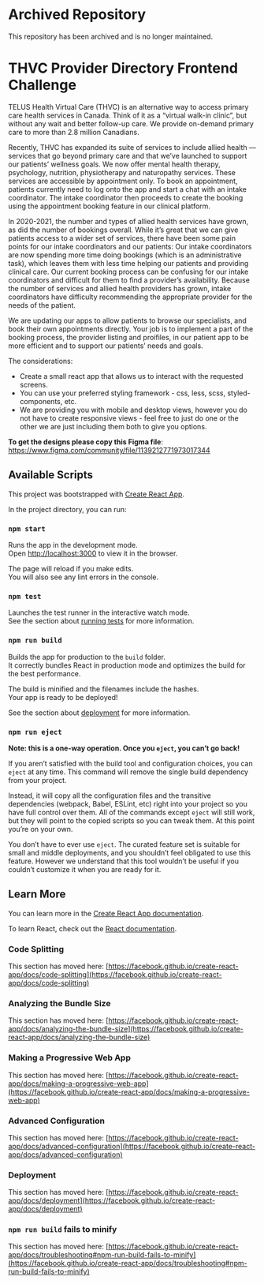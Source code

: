 # Archived Repository

This repository has been archived and is no longer maintained.

# THVC Provider Directory Frontend Challenge 

TELUS Health Virtual Care (THVC) is an alternative way to access primary care health services in Canada. Think of it as a “virtual walk-in clinic”, but without any wait and better follow-up care. We provide on-demand primary care to more than 2.8 million Canadians.

Recently, THVC has expanded its suite of services to include allied health — services that go beyond primary care and that we’ve launched to support our patients’ wellness goals. We now offer mental health therapy, psychology, nutrition, physiotherapy and naturopathy services. These services are accessible by appointment only. To book an appointment, patients currently need to log onto the app and start a chat with an intake coordinator. The intake coordinator then proceeds to create the booking using the appointment booking feature in our clinical platform. 

In 2020-2021, the number and types of allied health services have grown, as did the number of bookings overall. While it’s great that we can give patients access to a wider set of services, there have been some pain points for our intake coordinators and our patients:
Our intake coordinators are now spending more time doing bookings (which is an administrative task), which leaves them with less time helping our patients and providing clinical care.
Our current booking process can be confusing for our intake coordinators and difficult for them to find a provider’s availability.
Because the number of services and allied health providers has grown, intake coordinators have difficulty recommending the appropriate provider for the needs of the patient.

We are updating our apps to allow patients to browse our specialists, and book their own appointments directly. Your job is to implement a part of the booking process, the provider listing and proifiles, in our patient app to be more efficient and to support our patients’ needs and goals.

The considerations:
- Create a small react app that allows us to interact with the requested screens.
- You can use your preferred styling framework - css, less, scss, styled-components, etc.
- We are providing you with mobile and desktop views, however you do not have to create responsive views - feel free to just do one or the other we are just including them both to give you options.

**To get the designs please copy this Figma file**: https://www.figma.com/community/file/1139212771973017344

## Available Scripts

This project was bootstrapped with [Create React App](https://github.com/facebook/create-react-app).

In the project directory, you can run:

### `npm start`

Runs the app in the development mode.\
Open [http://localhost:3000](http://localhost:3000) to view it in the browser.

The page will reload if you make edits.\
You will also see any lint errors in the console.

### `npm test`

Launches the test runner in the interactive watch mode.\
See the section about [running tests](https://facebook.github.io/create-react-app/docs/running-tests) for more information.

### `npm run build`

Builds the app for production to the `build` folder.\
It correctly bundles React in production mode and optimizes the build for the best performance.

The build is minified and the filenames include the hashes.\
Your app is ready to be deployed!

See the section about [deployment](https://facebook.github.io/create-react-app/docs/deployment) for more information.

### `npm run eject`

**Note: this is a one-way operation. Once you `eject`, you can’t go back!**

If you aren’t satisfied with the build tool and configuration choices, you can `eject` at any time. This command will remove the single build dependency from your project.

Instead, it will copy all the configuration files and the transitive dependencies (webpack, Babel, ESLint, etc) right into your project so you have full control over them. All of the commands except `eject` will still work, but they will point to the copied scripts so you can tweak them. At this point you’re on your own.

You don’t have to ever use `eject`. The curated feature set is suitable for small and middle deployments, and you shouldn’t feel obligated to use this feature. However we understand that this tool wouldn’t be useful if you couldn’t customize it when you are ready for it.

## Learn More

You can learn more in the [Create React App documentation](https://facebook.github.io/create-react-app/docs/getting-started).

To learn React, check out the [React documentation](https://reactjs.org/).

### Code Splitting

This section has moved here: [https://facebook.github.io/create-react-app/docs/code-splitting](https://facebook.github.io/create-react-app/docs/code-splitting)

### Analyzing the Bundle Size

This section has moved here: [https://facebook.github.io/create-react-app/docs/analyzing-the-bundle-size](https://facebook.github.io/create-react-app/docs/analyzing-the-bundle-size)

### Making a Progressive Web App

This section has moved here: [https://facebook.github.io/create-react-app/docs/making-a-progressive-web-app](https://facebook.github.io/create-react-app/docs/making-a-progressive-web-app)

### Advanced Configuration

This section has moved here: [https://facebook.github.io/create-react-app/docs/advanced-configuration](https://facebook.github.io/create-react-app/docs/advanced-configuration)

### Deployment

This section has moved here: [https://facebook.github.io/create-react-app/docs/deployment](https://facebook.github.io/create-react-app/docs/deployment)

### `npm run build` fails to minify

This section has moved here: [https://facebook.github.io/create-react-app/docs/troubleshooting#npm-run-build-fails-to-minify](https://facebook.github.io/create-react-app/docs/troubleshooting#npm-run-build-fails-to-minify)
